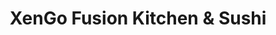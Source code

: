 ---
layout: place
title: "XenGo Fusion Kitchen & Sushi"
permalink: /georgia/marietta/xengo-fusion-kitchen-sushi.html
stateAbbr: GA
stateName: Georgia
cityName: Marietta
seo:
  name: "XenGo Fusion Kitchen & Sushi"
  type: Restaurant
  links: http://www.ilovexengo.com/
description: "Everyday sushi restaurant offering Asian classics with a Latin twist, plus outdoor seating. Looking for sushi in Marietta, Georgia? Check out XenGo Fusion Ki..."
place_id: ChIJH8SBW0sN9YgRbdgN3fLvj1s
photos:
  - name: >-
      places/ChIJH8SBW0sN9YgRbdgN3fLvj1s/photos/AeeoHcL3POJ4WI1cs4saVI9ccLLqvK-TBewt6rVgy9WTz2LNwFYSPAW4hf9lJF-PG6sBWFoSVvyQTCn89iXXHIOhW_Uwd9IgC-9zcopG6j77yUo9jxGFwKsmKXyCk5exxPkKUuRf8oC1M5a0ZFOn-PpB2uf6eV4g9CAMLs5ObyB-A31LH0cV-e5SXzdzlKDuUSmG1qPaRq-uHb7y17ff2cILXaGMTROkCGmFw2BMJUAGX0VQ2q_o65quwgQsS6ipZ2T8JZHGrMywbZsR1Cjy6bTlselCAbok5jCKbrXdpnMSDN1GW6b6bPcYcx9yLzrbi19qlE4c6DImAlxeiR4UIEXpLDjj-sa-E5yLEW037UxvFkjeFeg0xOjqWYroIitgf5a72wJp0BX9-2vGMxGeXPro1GNVHAlIEjDsbnrtuzGBvKfbjBjM
    widthPx: 4624
    heightPx: 3468
    authorAttributions:
      - displayName: Milton Courts
        uri: https://maps.google.com/maps/contrib/100454068167312381603
        photoUri: >-
          https://lh3.googleusercontent.com/a-/ALV-UjUjQtgAXo7g8amZNzm3ZHYKypMhYBq1VIJSKb5XzBCXZi9UdI2ZGw=s100-p-k-no-mo
    flagContentUri: >-
      https://www.google.com/local/imagery/report/?cb_client=maps_api_places.places_api&image_key=!1e10!2sCIHM0ogKEICAgICej9GS7gE&hl=en-US
    googleMapsUri: >-
      https://www.google.com/maps/place//data=!3m4!1e2!3m2!1sCIHM0ogKEICAgICej9GS7gE!2e10!4m2!3m1!1s0x88f50d4b5b81c41f:0x5b8feff2dd0dd86d
  - name: >-
      places/ChIJH8SBW0sN9YgRbdgN3fLvj1s/photos/AeeoHcIp4gweLG4A6NDeTi86QOPqmV0iMxCXLFavp2VOgQln11RogKmDXaQMFXbHiJDSOsixGb804jZc15g-iQ0JR_B24bUJVbPVd2ahVt8DNU7VRRpevimP7jxIbxw7785eysXnXXjpdP9yzWskHATBuzXShr-JxquI9GRohYa2U1vlm7k6pzCTZsDMWVKwjv6fVL7dLUy9iIZB5NXk2ZadGhSdZ1Jd8fJdM2Z4SkAYyVshdLO-XagTbamj_QEBWh644DXne9HY_lKwMYV-9eFVzXglrUs7aop1b_eQgsEw2F1bhA
    widthPx: 533
    heightPx: 400
    authorAttributions:
      - displayName: XenGo Fusion Kitchen & Sushi
        uri: https://maps.google.com/maps/contrib/114701461593851764418
        photoUri: >-
          https://lh3.googleusercontent.com/a-/ALV-UjW6STtsNZMJjAU8WOVf0Hi1ahqblWcYu_7p_t4IIGWMEV7C5CQ=s100-p-k-no-mo
    flagContentUri: >-
      https://www.google.com/local/imagery/report/?cb_client=maps_api_places.places_api&image_key=!1e10!2sAF1QipNuZdgIVbRniLkXV0EjRTgL7coWA6PiHK9tBn2R&hl=en-US
    googleMapsUri: >-
      https://www.google.com/maps/place//data=!3m4!1e2!3m2!1sAF1QipNuZdgIVbRniLkXV0EjRTgL7coWA6PiHK9tBn2R!2e10!4m2!3m1!1s0x88f50d4b5b81c41f:0x5b8feff2dd0dd86d
  - name: >-
      places/ChIJH8SBW0sN9YgRbdgN3fLvj1s/photos/AeeoHcJFgpM9YRC1cYSVMrBiW8utbO-DIumH88ZAO1ytNcFNU2DUOZrJgEHI3W7Dn933fsJx3vukXFrPBJ7y5djhJBU5lNRzU6ESkdKA7khDo4tv4rq1PheugBjOhnK87MP5ouzmvWjNrfCoMPl85ECJb_G5-FY5m4uHFKsY5pQlP_VRBkn18dl1BbvQyGcacU_8E_kpOYKx4P8IMvTBxNaAqsaSD94zQmJOab5CT4zm3vnJRAg8XsG0ocbDm-MJi4t5aiu0TEfGBhWch5IaH7SAI7nwmtwVdxx24cDOb-jJSXC0MtCCgEYoYXoochYIc7kireqgMMOHLapBQhj--aT7DFD-TwHnXeUtVV_QqRYubn1bDOJHT63Wst06rlkS2NXSLCJImmN0o98J5PQXYgN-7gVikXo6WOajcnRm-cneSgUC9VmebCpfyKAlDfMFbtLJ
    widthPx: 4000
    heightPx: 3000
    authorAttributions:
      - displayName: Erik Scott
        uri: https://maps.google.com/maps/contrib/114083275199810924867
        photoUri: >-
          https://lh3.googleusercontent.com/a/ACg8ocJ6KXzmMEbxJBQNm6Y8Efe9gA8hwYOFXlUc6LzDjdDOdIicBg=s100-p-k-no-mo
    flagContentUri: >-
      https://www.google.com/local/imagery/report/?cb_client=maps_api_places.places_api&image_key=!1e10!2sCIABIhADycKzwSHSemfHHoYADdcl&hl=en-US
    googleMapsUri: >-
      https://www.google.com/maps/place//data=!3m4!1e2!3m2!1sCIABIhADycKzwSHSemfHHoYADdcl!2e10!4m2!3m1!1s0x88f50d4b5b81c41f:0x5b8feff2dd0dd86d
  - name: >-
      places/ChIJH8SBW0sN9YgRbdgN3fLvj1s/photos/AeeoHcI3OmLIBTraYsPPPr51jT8iG_1zSBW91RtmJF0lo-I2mx4ocelVTdPvAFiB3VeNMraSqY_XV8KnnlGotl8WbLhy63zMtfk7QXmtlr5Xu5qyEyOCwvuusO31pkkH7sx0PHa5_Wel6b6SvbXQmwS1N8NLlnXc9BKbET6OvHQ9_7s-98uYt_lutHuji0Few-ElFd7ZG105hVGRkk2VFIRH7fVilEoiiYqbJVYKKZVPKEUja-zEsM105x72MQjvqMOkGFWLaTSoaAlBTcTsOK-zbbLH_lzDo4ZYD64Xc_lnqwvy0EKbqLO8oSH8d9oZ3s0bi8HU3lqBSFYOGWbjSBqQI-z-nltQsJOV9k6SS8BV8aeF2_75L5jm0dvQfuUhvpyd9rV4Nmjbz5GF3qVQrFx2vxR_PEN5e3-wl_Am00KjKDk
    widthPx: 2992
    heightPx: 2992
    authorAttributions:
      - displayName: Kevin and Cate Helm
        uri: https://maps.google.com/maps/contrib/102803380205826398110
        photoUri: >-
          https://lh3.googleusercontent.com/a-/ALV-UjUy1eHTkk8orI-d0-zbH88kwt6KM4OlyhF6KRqEyz8vCoAY7ZT1mw=s100-p-k-no-mo
    flagContentUri: >-
      https://www.google.com/local/imagery/report/?cb_client=maps_api_places.places_api&image_key=!1e10!2sCIHM0ogKEICAgICGu7XoCA&hl=en-US
    googleMapsUri: >-
      https://www.google.com/maps/place//data=!3m4!1e2!3m2!1sCIHM0ogKEICAgICGu7XoCA!2e10!4m2!3m1!1s0x88f50d4b5b81c41f:0x5b8feff2dd0dd86d
  - name: >-
      places/ChIJH8SBW0sN9YgRbdgN3fLvj1s/photos/AeeoHcILjRBCw28zQPCzcTClgvUVZj03FQ97uiSpOGjSzpAu95iP-RPbDWd3FSOzxTNrcZc0q6V7iFhq1Ck2--B19RnoVFMhZHaYgB8h-jnBOvyUIi5LWENF3K1q76412cWP4Ni-ecUML0DUC-6SuIJsMoXE2x0LWV4Gr5wZK2LgZFXFSlgFk80YfFigvq_KOxk8WLv3GoWbVBewEw4dwV6JWj7B2B8sY2ydst47sqymuvr1RHhfASyH3EJMzGX1NDmfUbN4VdV7c9X9MeE2q_ZqBQF9bXGIHtmNrc_IjyEviVCa46TMJbLwAVOFr-ZtoF1NMWYi-Zd6d9O__5k2j0D1mX4GnPccF96amC_xtRzJimfq2anWnizp_K6wqTt8wwvmRtHNdbQUc7x8prTukcwAsRKF4AoTtsunGG4ozXLA9tBwmbM
    widthPx: 4032
    heightPx: 2268
    authorAttributions:
      - displayName: Mikemenn
        uri: https://maps.google.com/maps/contrib/112718735051206016377
        photoUri: >-
          https://lh3.googleusercontent.com/a/ACg8ocLP7B1S0uXkgRj0BLBhk3de6V6PuGySPUVX4gZ86lzhYVmBSeg0=s100-p-k-no-mo
    flagContentUri: >-
      https://www.google.com/local/imagery/report/?cb_client=maps_api_places.places_api&image_key=!1e10!2sCIHM0ogKEICAgIDWx7Gl1QE&hl=en-US
    googleMapsUri: >-
      https://www.google.com/maps/place//data=!3m4!1e2!3m2!1sCIHM0ogKEICAgIDWx7Gl1QE!2e10!4m2!3m1!1s0x88f50d4b5b81c41f:0x5b8feff2dd0dd86d
  - name: >-
      places/ChIJH8SBW0sN9YgRbdgN3fLvj1s/photos/AeeoHcLEoRsAn93ozSR_2-C7oX1QnC-7sJsl5Zb02fE8aipQbG2OCNqBB2VMzEdr-nme-uVKsONbpClW2VfUvLWHhWkJXO662GYyn4GhuRlyTPagf5TPy6Q4Fjdy6qeH4gnRGXaC76d10-Hw91wFc7vVfn8C6hjAZCpku-xia1DfPm29RweNpyFOyG_aUnB7xCLqqQszIeLABUZKSUtE1r3MlAWx6zMDfYdZoJt3YXkkG9f4NOmHerOXKjIDm080lII5NOMvLpEa92MWuKQ0GHCIyNczCEU95hQUrezEFWP0N47juQXTFjphVWak96t-FnA8y3QWBfF7wFBKi6yDB-E04E23H5k8Ec2rVnZRBL-dPYcnq6gMTf1mTs1lECm_zWGw8vUuLKkv8vl8iVph_Vs7OX4xIdcyJqBBa1d7Sj8LyXvHig
    widthPx: 4032
    heightPx: 3024
    authorAttributions:
      - displayName: JC
        uri: https://maps.google.com/maps/contrib/106091105446586237878
        photoUri: >-
          https://lh3.googleusercontent.com/a-/ALV-UjVkNueZrQdWQ0CjQ8bLu4MD1lR6JqiT8ouc-Ls_psEGbLNyYqFZ1g=s100-p-k-no-mo
    flagContentUri: >-
      https://www.google.com/local/imagery/report/?cb_client=maps_api_places.places_api&image_key=!1e10!2sCIHM0ogKEICAgICZ1dT_Ug&hl=en-US
    googleMapsUri: >-
      https://www.google.com/maps/place//data=!3m4!1e2!3m2!1sCIHM0ogKEICAgICZ1dT_Ug!2e10!4m2!3m1!1s0x88f50d4b5b81c41f:0x5b8feff2dd0dd86d
  - name: >-
      places/ChIJH8SBW0sN9YgRbdgN3fLvj1s/photos/AeeoHcLYlJxnsYwZ-243RxlDFbT_ldwWYM3Q7RBFypN6iMN8VQHxwLivqFg7SObVdwBc1tOR_Biv1dyxPxQxAZj5lbFHSuCMAZJfVaY56slZQrFpL0ERpNAGxG7SmTLFmma3yo6I8B30Pvyb2Vvo--DoWtHgwW46vPKpkVSkoMD6noZuq6qi9t-81Zpl66Kb9Jz2urzrIDJP68Qv1Gu8x936_JZ47GNhB2MohOKHx49wmbHyYGAg3vYuYHQXlK54pPKCW0J9ijAfWYTBCBl1dF8hn3CMe6FBWJSI0kFUjlzluyUn7KzN_2Oop4N_LYfi9y6J4E8fHb86b9E1zQZZEYjS3RW2lk7uwvzUVkeEJVx4xhEDspN3T7LP6J_I_x5jF6QVQ7_Jwc39avVz-k0gb7m_SlmoVLUlV3KOnjThzlExxA6CArI
    widthPx: 3024
    heightPx: 4032
    authorAttributions:
      - displayName: C S
        uri: https://maps.google.com/maps/contrib/115713109913657712332
        photoUri: >-
          https://lh3.googleusercontent.com/a/ACg8ocJY9OO8X9sQ2_5_wC1KIgEw01IYN0dhq5BcnY0Bk4MQF6294w=s100-p-k-no-mo
    flagContentUri: >-
      https://www.google.com/local/imagery/report/?cb_client=maps_api_places.places_api&image_key=!1e10!2sCIHM0ogKEICAgIDmmZ_O_gE&hl=en-US
    googleMapsUri: >-
      https://www.google.com/maps/place//data=!3m4!1e2!3m2!1sCIHM0ogKEICAgIDmmZ_O_gE!2e10!4m2!3m1!1s0x88f50d4b5b81c41f:0x5b8feff2dd0dd86d
  - name: >-
      places/ChIJH8SBW0sN9YgRbdgN3fLvj1s/photos/AeeoHcIUv8pG-bZ_L5_AlkrL7eLdZQoX3SgT0Wnvqn5Di_DXR3t6JxevFMBCONfnWvTK7QU4r9B4-ApYpInP0IyWWvcS4vurv6xYHlIMl8F6Kvi-r7SDInfifXGZQCsM--uA7GzPpCGivt4GXVCr6Sk4AO8UU7E3mP9oeL2v5RJXSbAcbTiA5sVoY8kwZLrWZK9PeBtY2C9F_4vHBaYdkAa6wh7Nsvv9SWOYCzA1Lnd6VfdRZD7aYZjJz2RzV7W3RsHupuXptw8YAUXHjtXlcOLYDO9p5Oyngj4RunKbFbrkPbzXjNpe9MFIO-9lxEO4YUbSfZggbbcDdRVxRwwnAJb324ewsMdzZVvYtTTUn3HHnHHNxXkpXpAPyGLFgwEBICJvn3nQxGXZUdXOT2oJg4BKoNfXgTpsu5nrkYY7pbL48hNqvw
    widthPx: 4032
    heightPx: 3024
    authorAttributions:
      - displayName: Tim Rainey
        uri: https://maps.google.com/maps/contrib/104905257458092362713
        photoUri: >-
          https://lh3.googleusercontent.com/a-/ALV-UjWiUPIYZk-cQAKiPQ9_72sjoLDnPzlqh1a2dmHfv6aJC65fBRV_=s100-p-k-no-mo
    flagContentUri: >-
      https://www.google.com/local/imagery/report/?cb_client=maps_api_places.places_api&image_key=!1e10!2sCIHM0ogKEICAgIDVl9zIVg&hl=en-US
    googleMapsUri: >-
      https://www.google.com/maps/place//data=!3m4!1e2!3m2!1sCIHM0ogKEICAgIDVl9zIVg!2e10!4m2!3m1!1s0x88f50d4b5b81c41f:0x5b8feff2dd0dd86d
  - name: >-
      places/ChIJH8SBW0sN9YgRbdgN3fLvj1s/photos/AeeoHcK2qWG1GWZy0kSd_KCqqPFC54W3qutMAvSnxiXcoynBE0BtDBrUsYvnJ07urrKTS4JmLI4eZ7HWvguDF-kGXy0ss2st6a6va0DDty2QU4COWUc0CFrfaYPa6dkaSyeYMeCay_YWrlDJNwfbyRPv8v3lXFtBhCqXSmskS0hOEr1G9Tnj2w4ZQer9IZ66AUwoCg7h_9buAo9yhGMU6mo6NpFX87TVp7cPiTOe0kUpFBp4uOkLcBydh7siappy-2cPND5fMrQ9aFpGtPqummJe4iXgNfLpbdO0FVrJbdEUtRmRvLDTR0LHWU9XjnhqOeHf9HGn1m6byWmJ1KCv5qpculGXrAxPdArL_w1lK1TtzBr1SAY3Dj2dQj9uAJ5u-eV4sYHed-w-W2SH74Kw3ehORVDPxxSrgR_7vxqKRY8MDXU
    widthPx: 2490
    heightPx: 2268
    authorAttributions:
      - displayName: Brandon Peterson
        uri: https://maps.google.com/maps/contrib/117344828956580842825
        photoUri: >-
          https://lh3.googleusercontent.com/a-/ALV-UjV6vso1zh9_GqR72F2JRx_l0JucQDq1emcpHPDzCUA6vgmKDhEzfA=s100-p-k-no-mo
    flagContentUri: >-
      https://www.google.com/local/imagery/report/?cb_client=maps_api_places.places_api&image_key=!1e10!2sCIHM0ogKEICAgICE48ixbA&hl=en-US
    googleMapsUri: >-
      https://www.google.com/maps/place//data=!3m4!1e2!3m2!1sCIHM0ogKEICAgICE48ixbA!2e10!4m2!3m1!1s0x88f50d4b5b81c41f:0x5b8feff2dd0dd86d
  - name: >-
      places/ChIJH8SBW0sN9YgRbdgN3fLvj1s/photos/AeeoHcJkEFB36xS00bSI25ZzJnSyJ2yiaVOTpi569y_dCm01KE2PtVmcts81Yq759f23Kk9EnMqMiTtvDbyphMmaZWCeu1Xvw1y2NCmwxFPo6kdblIwvNrHqf3icL-PJ5hRzW2sz58FeQ1H-KbrfJ5buLDYf8IXbCEiyxMvk1y7ITarNwU9bUwZVI1Xw6XYTqyjK8fX-10nVUb9WJSIyPAC2MEtPX023Neb-tSwTuC5yJPCOZpaZHITp7uidFwU-KmRKEUOxKZubCEHr2li911rhg0Bjq3igrqQlHg8KhsZK-c-b4gT_1iQETVs26EqlD4_eI1rwL5bJ6ZtGKzN_Ga6FYt3IbgBUD08sVtqnZWSDxqbdYfLi7eEdhUwzJMvcQoeTMQMt99VflWSm03ozGD7wEKp9k3I7hiIMho3XZ7em1utWOw
    widthPx: 4032
    heightPx: 1816
    authorAttributions:
      - displayName: Dr. Rashonda Harris
        uri: https://maps.google.com/maps/contrib/115610623395056606045
        photoUri: >-
          https://lh3.googleusercontent.com/a-/ALV-UjWmfA2Bwc__2algRlrxgvY5f3mOWe5a5jfTM3GhyjkFKdlSidg0BQ=s100-p-k-no-mo
    flagContentUri: >-
      https://www.google.com/local/imagery/report/?cb_client=maps_api_places.places_api&image_key=!1e10!2sCIHM0ogKEICAgICe8aKuWA&hl=en-US
    googleMapsUri: >-
      https://www.google.com/maps/place//data=!3m4!1e2!3m2!1sCIHM0ogKEICAgICe8aKuWA!2e10!4m2!3m1!1s0x88f50d4b5b81c41f:0x5b8feff2dd0dd86d
address: 3162 Johnson Ferry Rd, Marietta, GA 30062, USA
street: 3162 Johnson Ferry Rd
city: Marietta
state: GA
zip: '30062'
country: USA
neighborhood: null
latitude: '34.026686'
longitude: '-84.422364'
accessibility_options:
  wheelchairAccessibleParking: true
  wheelchairAccessibleEntrance: true
  wheelchairAccessibleRestroom: true
  wheelchairAccessibleSeating: true
business_status: OPERATIONAL
name: XenGo Fusion Kitchen & Sushi
google_maps_links:
  directionsUri: >-
    https://www.google.com/maps/dir//''/data=!4m7!4m6!1m1!4e2!1m2!1m1!1s0x88f50d4b5b81c41f:0x5b8feff2dd0dd86d!3e0
  placeUri: https://maps.google.com/?cid=6597755805490862189
  writeAReviewUri: >-
    https://www.google.com/maps/place//data=!4m3!3m2!1s0x88f50d4b5b81c41f:0x5b8feff2dd0dd86d!12e1
  reviewsUri: >-
    https://www.google.com/maps/place//data=!4m4!3m3!1s0x88f50d4b5b81c41f:0x5b8feff2dd0dd86d!9m1!1b1
  photosUri: >-
    https://www.google.com/maps/place//data=!4m3!3m2!1s0x88f50d4b5b81c41f:0x5b8feff2dd0dd86d!10e5
primary_type: Sushi Restaurant
opening_hours:
  regular: null
  current: null
secondary_opening_hours:
  regular:
    weekdayDescriptions: null
    type: null
  current:
    weekdayDescriptions: null
    type: null
phone: (770) 993-8828
price_level: PRICE_LEVEL_MODERATE
price_range: $10 &ndash; $20
rating: '4.2'
rating_count: 432
website: http://www.ilovexengo.com/
reviews:
  - name: >-
      places/ChIJH8SBW0sN9YgRbdgN3fLvj1s/reviews/ChZDSUhNMG9nS0VJQ0FnSUN2dTRyZkl3EAE
    relativePublishTimeDescription: 3 months ago
    rating: 5
    text:
      text: >-
        I had the drunken noodles with chicken, the coconut soup with shrimp,
        and the veggie gyoza.  Everything was delicious. The portion sizes were
        good as well. Was almost  3 meals for me.
      languageCode: en
    originalText:
      text: >-
        I had the drunken noodles with chicken, the coconut soup with shrimp,
        and the veggie gyoza.  Everything was delicious. The portion sizes were
        good as well. Was almost  3 meals for me.
      languageCode: en
    authorAttribution:
      displayName: Mildred Moses
      uri: https://www.google.com/maps/contrib/115157606594282480538/reviews
      photoUri: >-
        https://lh3.googleusercontent.com/a/ACg8ocKB2mauDWf69kuZyq50mF1IW_y_AB_j2Ljbb6Zw4wTS8bUQ3g=s128-c0x00000000-cc-rp-mo-ba2
    publishTime: '2024-12-15T03:11:20.944452Z'
    flagContentUri: >-
      https://www.google.com/local/review/rap/report?postId=ChZDSUhNMG9nS0VJQ0FnSUN2dTRyZkl3EAE&d=17924085&t=1
    googleMapsUri: >-
      https://www.google.com/maps/reviews/data=!4m6!14m5!1m4!2m3!1sChZDSUhNMG9nS0VJQ0FnSUN2dTRyZkl3EAE!2m1!1s0x88f50d4b5b81c41f:0x5b8feff2dd0dd86d
  - name: >-
      places/ChIJH8SBW0sN9YgRbdgN3fLvj1s/reviews/ChdDSUhNMG9nS0VJQ0FnTURRN1BiSjN3RRAB
    relativePublishTimeDescription: a month ago
    rating: 5
    text:
      text: >-
        My cousin treated me to dinner last night, and everything about this
        place is outstanding. It has a warm feeling, amazing customer service,
        and delicious eats! The calamari was so on point! I will certainly be
        back!
      languageCode: en
    originalText:
      text: >-
        My cousin treated me to dinner last night, and everything about this
        place is outstanding. It has a warm feeling, amazing customer service,
        and delicious eats! The calamari was so on point! I will certainly be
        back!
      languageCode: en
    authorAttribution:
      displayName: Keisha Ingram
      uri: https://www.google.com/maps/contrib/103148013369938221222/reviews
      photoUri: >-
        https://lh3.googleusercontent.com/a-/ALV-UjXK8ojYXnZQ6F1bFepDP8Eo0OAyJ05gE7-hexSc-AlcqMlPBtFs=s128-c0x00000000-cc-rp-mo-ba3
    publishTime: '2025-03-09T15:12:34.504040Z'
    flagContentUri: >-
      https://www.google.com/local/review/rap/report?postId=ChdDSUhNMG9nS0VJQ0FnTURRN1BiSjN3RRAB&d=17924085&t=1
    googleMapsUri: >-
      https://www.google.com/maps/reviews/data=!4m6!14m5!1m4!2m3!1sChdDSUhNMG9nS0VJQ0FnTURRN1BiSjN3RRAB!2m1!1s0x88f50d4b5b81c41f:0x5b8feff2dd0dd86d
  - name: >-
      places/ChIJH8SBW0sN9YgRbdgN3fLvj1s/reviews/ChZDSUhNMG9nS0VJQ0FnSUNaMWRUX1lnEAE
    relativePublishTimeDescription: a year ago
    rating: 5
    text:
      text: >-
        LOVE Xengo! 😋 Not crowded, friendly server!!! 😁


        I always order the exact same role, the shrimp tempura roll with
        cucumber and avocado. Order it - trust me it is the best!!! 🍣😍❤️🙌🏻


        Didn’t like any other rolls, but that one. 🍤 It’s very filling and $10.
        My mom loves this place too!!! 👍🏻
      languageCode: en
    originalText:
      text: >-
        LOVE Xengo! 😋 Not crowded, friendly server!!! 😁


        I always order the exact same role, the shrimp tempura roll with
        cucumber and avocado. Order it - trust me it is the best!!! 🍣😍❤️🙌🏻


        Didn’t like any other rolls, but that one. 🍤 It’s very filling and $10.
        My mom loves this place too!!! 👍🏻
      languageCode: en
    authorAttribution:
      displayName: JC
      uri: https://www.google.com/maps/contrib/106091105446586237878/reviews
      photoUri: >-
        https://lh3.googleusercontent.com/a-/ALV-UjVkNueZrQdWQ0CjQ8bLu4MD1lR6JqiT8ouc-Ls_psEGbLNyYqFZ1g=s128-c0x00000000-cc-rp-mo-ba5
    publishTime: '2023-09-14T21:21:56.345462Z'
    flagContentUri: >-
      https://www.google.com/local/review/rap/report?postId=ChZDSUhNMG9nS0VJQ0FnSUNaMWRUX1lnEAE&d=17924085&t=1
    googleMapsUri: >-
      https://www.google.com/maps/reviews/data=!4m6!14m5!1m4!2m3!1sChZDSUhNMG9nS0VJQ0FnSUNaMWRUX1lnEAE!2m1!1s0x88f50d4b5b81c41f:0x5b8feff2dd0dd86d
  - name: >-
      places/ChIJH8SBW0sN9YgRbdgN3fLvj1s/reviews/ChZDSUhNMG9nS0VJQ0FnSURXeC1Lc0xBEAE
    relativePublishTimeDescription: 3 years ago
    rating: 3
    text:
      text: >-
        After eating here a few weeks after they opened and not finding it very
        good, I decided to give them another chance on April 5, 2022. Being by
        myself I asked for a quiet corner. After seated I wasn't waited on.
        After returning to the front desk the server appeared, apologized and I
        ordered. Thought maybe I was seated in a section with no servers (very
        few people were here at the time...and it was a Tuesday.)


        The ginger salad was fine...a little watery. Made ahead and unwrapped?
        Maybe.

        Spring roll appetizers were good.

        Had the Lo Mein noodle with tofu. Noodles and few veggies that came with
        were nice, somewhat flavorful, tofu not so much.


        The plate with the spring rolls filled me up. Sever was attentive and
        pleasant. As a single, the food came out fast. Table was sticky, though.
        Saw a lot of take out happening. Some families strolling in.


        Not a bad experience, but not a memorable one. 3 stars seems right. Try
        it, you might like it. Probably be some time before I come in again.
      languageCode: en
    originalText:
      text: >-
        After eating here a few weeks after they opened and not finding it very
        good, I decided to give them another chance on April 5, 2022. Being by
        myself I asked for a quiet corner. After seated I wasn't waited on.
        After returning to the front desk the server appeared, apologized and I
        ordered. Thought maybe I was seated in a section with no servers (very
        few people were here at the time...and it was a Tuesday.)


        The ginger salad was fine...a little watery. Made ahead and unwrapped?
        Maybe.

        Spring roll appetizers were good.

        Had the Lo Mein noodle with tofu. Noodles and few veggies that came with
        were nice, somewhat flavorful, tofu not so much.


        The plate with the spring rolls filled me up. Sever was attentive and
        pleasant. As a single, the food came out fast. Table was sticky, though.
        Saw a lot of take out happening. Some families strolling in.


        Not a bad experience, but not a memorable one. 3 stars seems right. Try
        it, you might like it. Probably be some time before I come in again.
      languageCode: en
    authorAttribution:
      displayName: Mikemenn
      uri: https://www.google.com/maps/contrib/112718735051206016377/reviews
      photoUri: >-
        https://lh3.googleusercontent.com/a/ACg8ocLP7B1S0uXkgRj0BLBhk3de6V6PuGySPUVX4gZ86lzhYVmBSeg0=s128-c0x00000000-cc-rp-mo-ba4
    publishTime: '2022-04-05T22:17:24.379595Z'
    flagContentUri: >-
      https://www.google.com/local/review/rap/report?postId=ChZDSUhNMG9nS0VJQ0FnSURXeC1Lc0xBEAE&d=17924085&t=1
    googleMapsUri: >-
      https://www.google.com/maps/reviews/data=!4m6!14m5!1m4!2m3!1sChZDSUhNMG9nS0VJQ0FnSURXeC1Lc0xBEAE!2m1!1s0x88f50d4b5b81c41f:0x5b8feff2dd0dd86d
  - name: >-
      places/ChIJH8SBW0sN9YgRbdgN3fLvj1s/reviews/ChZDSUhNMG9nS0VJQ0FnSURKdkliYUJBEAE
    relativePublishTimeDescription: a year ago
    rating: 3
    text:
      text: >-
        I have been going to XenGo quite regularly for 8+ years with my family.
        And we always were satisfied with service and food, except maybe when I
        tried Pho which was blunt. This is not my favorite sushi place, but I
        order sushi from time to time.

        So the reason for posting this review is that today I ordered Chirashi
        don for 35$ and it was a total rip-off - huge bowl with sushi rice at
        the bottom and 12 paper thin slices of fish + 2 small shrimps and one
        crab stick. I bet there were 2 oz of fish in total with total cost of
        5$.


        Please be aware when ordering sushi as you don't really know what you
        are getting when you order.


        The other non-sushi dishes my family had were fine and big portions. So
        it doesn't look like an owner is cutting portion sizes while increasing
        prices across the board. It might be sushi chef initiative if he is on
        separate PnL.
      languageCode: en
    originalText:
      text: >-
        I have been going to XenGo quite regularly for 8+ years with my family.
        And we always were satisfied with service and food, except maybe when I
        tried Pho which was blunt. This is not my favorite sushi place, but I
        order sushi from time to time.

        So the reason for posting this review is that today I ordered Chirashi
        don for 35$ and it was a total rip-off - huge bowl with sushi rice at
        the bottom and 12 paper thin slices of fish + 2 small shrimps and one
        crab stick. I bet there were 2 oz of fish in total with total cost of
        5$.


        Please be aware when ordering sushi as you don't really know what you
        are getting when you order.


        The other non-sushi dishes my family had were fine and big portions. So
        it doesn't look like an owner is cutting portion sizes while increasing
        prices across the board. It might be sushi chef initiative if he is on
        separate PnL.
      languageCode: en
    authorAttribution:
      displayName: Pavel Zhuk
      uri: https://www.google.com/maps/contrib/103199638758743683908/reviews
      photoUri: >-
        https://lh3.googleusercontent.com/a/ACg8ocIfpt6GtHtYP4JprO5DIN_Hp_cHvl61nDLeHal1OLNiTPJUIg=s128-c0x00000000-cc-rp-mo
    publishTime: '2023-07-13T00:30:51.074110Z'
    flagContentUri: >-
      https://www.google.com/local/review/rap/report?postId=ChZDSUhNMG9nS0VJQ0FnSURKdkliYUJBEAE&d=17924085&t=1
    googleMapsUri: >-
      https://www.google.com/maps/reviews/data=!4m6!14m5!1m4!2m3!1sChZDSUhNMG9nS0VJQ0FnSURKdkliYUJBEAE!2m1!1s0x88f50d4b5b81c41f:0x5b8feff2dd0dd86d
parking_options:
  freeParkingLot: true
  freeStreetParking: true
  valetParking: false
payment_options:
  acceptsCreditCards: true
  acceptsDebitCards: true
  acceptsCashOnly: false
  acceptsNfc: true
allow_dogs: null
curbside_pickup: null
delivery: true
dine_in: true
good_for_children: true
good_for_groups: true
good_for_sports: true
live_music: false
menu_for_children: true
outdoor_seating: true
reservable: true
restroom: true
serves_beer: true
serves_breakfast: false
serves_brunch: false
serves_cocktails: true
serves_coffee: null
serves_dinner: true
serves_dessert: true
serves_lunch: true
serves_vegetarian_food: true
serves_wine: true
takeout: true
summary: >-
  Everyday sushi restaurant offering Asian classics with a Latin twist, plus
  outdoor seating.

---